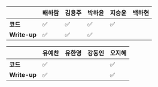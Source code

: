 |              | 배하람             | 김용주 | 박하윤 | 지승윤 | 백하현 |
| ------------ | ------------------ | ------ | ------ | ------ | ------ |
| **코드**     | :white_check_mark: | :white_check_mark: |  :white_check_mark:  | :white_check_mark: |        |
| **Write-up** | :white_check_mark: | :white_check_mark: | :white_check_mark:        | |        |

|              | 유예찬 | 유한영 | 강동인 | 오지혜 |
| ------------ | ------ | ------ | ------ | ------ |
| **코드**     |:white_check_mark:|        |        |    :white_check_mark:    |
| **Write-up** |:white_check_mark:|        |        |    :white_check_mark:    |

